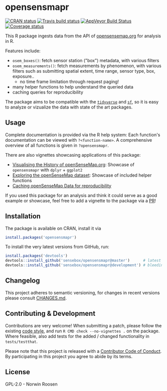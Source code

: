 # opensensmapr

[![CRAN status](https://www.r-pkg.org/badges/version/opensensmapr)](https://cran.r-project.org/package=opensensmapr) [![Travis build status](https://travis-ci.org/sensebox/opensensmapR.svg?branch=master)](https://travis-ci.org/sensebox/opensensmapR) [![AppVeyor Build Status](https://ci.appveyor.com/api/projects/status/github/sensebox/opensensmapR?branch=master&svg=true)](https://ci.appveyor.com/project/sensebox/opensensmapR) [![Coverage status](https://codecov.io/gh/sensebox/opensensmapR/branch/master/graph/badge.svg)](https://codecov.io/github/sensebox/opensensmapR?branch=master)

This R package ingests data from the API of [opensensemap.org][osem] for analysis in R.

Features include:

- `osem_boxes()`: fetch sensor station ("box") metadata, with various filters
- `osem_measurements()`: fetch measurements by phenomenon, with various filters such as submitting spatial extent, time range, sensor type, box, exposure..
  - no time frame limitation through request paging!
- many helper functions to help understand the queried data
- caching queries for reproducibility

The package aims to be compatible with the [`tidyverse`][tidy] and [`sf`][sf],
so it is easy to analyze or vizualize the data with state of the art packages.

[osem]: https://opensensemap.org/
[sf]: https://github.com/r-spatial/sf
[tidy]: https://www.tidyverse.org/

## Usage

Complete documentation is provided via the R help system:
Each function's documentation can be viewed with `?<function-name>`.
A comprehensive overview of all functions is given in `?opensensmapr`.

There are also vignettes showcasing applications of this package:

- [Visualising the History of openSenseMap.org][osem-history]: Showcase of `opensensmapr` with `dplyr` + `ggplot2`
- [Exploring the openSenseMap dataset][osem-intro]: Showcase of included helper functions
- [Caching openSenseMap Data for reproducibility][osem-serialization]

[osem-intro]: https://sensebox.github.com/opensensmapR/inst/doc/osem-intro.html
[osem-history]: https://sensebox.github.com/opensensmapR/inst/doc/osem-history.html
[osem-serialization]: https://sensebox.github.com/opensensmapR/inst/doc/osem-serialization.html

If you used this package for an analysis and think it could serve as a good
example or showcase, feel free to add a vignette to the package via a [PR](#contribute)!

## Installation

The package is available on CRAN, install it via

```r
install.packages('opensensmapr')
```

To install the very latest versions from GitHub, run:

```r
install.packages('devtools')
devtools::install_github('sensebox/opensensmapr@master')      # latest stable version
devtools::install_github('sensebox/opensensmapr@development') # bleeding edge version
```

## Changelog

This project adheres to semantic versioning, for changes in recent versions please consult [CHANGES.md](CHANGES.md).

## Contributing & Development

Contributions are very welcome!
When submitting a patch, please follow the existing [code style](.lintr),
and run `R CMD check --no-vignettes .` on the package.
Where feasible, also add tests for the added / changed functionality in `tests/testthat`.

Please note that this project is released with a [Contributor Code of Conduct](CONDUCT.md).
By participating in this project you agree to abide by its terms.

## License

GPL-2.0 - Norwin Roosen
